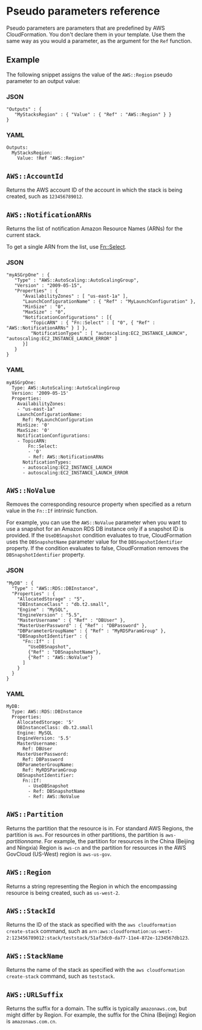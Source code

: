 # Pseudo parameters reference<a name="pseudo-parameter-reference"></a>

Pseudo parameters are parameters that are predefined by AWS CloudFormation\. You don't declare them in your template\. Use them the same way as you would a parameter, as the argument for the `Ref` function\.

## Example<a name="w4ab1c33c33b5"></a>

The following snippet assigns the value of the `AWS::Region` pseudo parameter to an output value:

### JSON<a name="pseudo-parameter-reference-example-1.json"></a>

```
"Outputs" : {
   "MyStacksRegion" : { "Value" : { "Ref" : "AWS::Region" } }
}
```

### YAML<a name="pseudo-parameter-reference-example-1.yaml"></a>

```
Outputs:
  MyStacksRegion:
    Value: !Ref "AWS::Region"
```

## `AWS::AccountId`<a name="cfn-pseudo-param-accountid"></a>

Returns the AWS account ID of the account in which the stack is being created, such as `123456789012`\.

## `AWS::NotificationARNs`<a name="cfn-pseudo-param-notificationarns"></a>

Returns the list of notification Amazon Resource Names \(ARNs\) for the current stack\.

To get a single ARN from the list, use [Fn::Select](intrinsic-function-reference-select.md)\.

### JSON<a name="pseudo-parameter-reference-example-2.json"></a>

```
"myASGrpOne" : {
   "Type" : "AWS::AutoScaling::AutoScalingGroup",
   "Version" : "2009-05-15",
   "Properties" : {
      "AvailabilityZones" : [ "us-east-1a" ],
      "LaunchConfigurationName" : { "Ref" : "MyLaunchConfiguration" },
      "MinSize" : "0",
      "MaxSize" : "0",
      "NotificationConfigurations" : [{
         "TopicARN" : { "Fn::Select" : [ "0", { "Ref" : "AWS::NotificationARNs" } ] },
         "NotificationTypes" : [ "autoscaling:EC2_INSTANCE_LAUNCH", "autoscaling:EC2_INSTANCE_LAUNCH_ERROR" ]
      }]
   }
}
```

### YAML<a name="pseudo-parameter-reference-example-2.yaml"></a>

```
myASGrpOne:
  Type: AWS::AutoScaling::AutoScalingGroup
  Version: '2009-05-15'
  Properties:
    AvailabilityZones:
    - "us-east-1a"
    LaunchConfigurationName:
      Ref: MyLaunchConfiguration
    MinSize: '0'
    MaxSize: '0'
    NotificationConfigurations:
    - TopicARN:
        Fn::Select:
        - '0'
        - Ref: AWS::NotificationARNs
      NotificationTypes:
      - autoscaling:EC2_INSTANCE_LAUNCH
      - autoscaling:EC2_INSTANCE_LAUNCH_ERROR
```

## `AWS::NoValue`<a name="cfn-pseudo-param-novalue"></a>

Removes the corresponding resource property when specified as a return value in the `Fn::If` intrinsic function\.

For example, you can use the `AWS::NoValue` parameter when you want to use a snapshot for an Amazon RDS DB instance only if a snapshot ID is provided\. If the `UseDBSnapshot` condition evaluates to true, CloudFormation uses the `DBSnapshotName` parameter value for the `DBSnapshotIdentifier` property\. If the condition evaluates to false, CloudFormation removes the `DBSnapshotIdentifier` property\.

### JSON<a name="pseudo-parameter-reference-example-3.json"></a>

```
"MyDB" : {
  "Type" : "AWS::RDS::DBInstance",
  "Properties" : {
    "AllocatedStorage" : "5",
    "DBInstanceClass" : "db.t2.small",
    "Engine" : "MySQL",
    "EngineVersion" : "5.5",
    "MasterUsername" : { "Ref" : "DBUser" },
    "MasterUserPassword" : { "Ref" : "DBPassword" },
    "DBParameterGroupName" : { "Ref" : "MyRDSParamGroup" },
    "DBSnapshotIdentifier" : {
      "Fn::If" : [
        "UseDBSnapshot",
        {"Ref" : "DBSnapshotName"},
        {"Ref" : "AWS::NoValue"}
      ]
    }
  }
}
```

### YAML<a name="pseudo-parameter-reference-example-3.yaml"></a>

```
MyDB:
  Type: AWS::RDS::DBInstance
  Properties:
    AllocatedStorage: '5'
    DBInstanceClass: db.t2.small
    Engine: MySQL
    EngineVersion: '5.5'
    MasterUsername:
      Ref: DBUser
    MasterUserPassword:
      Ref: DBPassword
    DBParameterGroupName:
      Ref: MyRDSParamGroup
    DBSnapshotIdentifier:
      Fn::If:
        - UseDBSnapshot
        - Ref: DBSnapshotName
        - Ref: AWS::NoValue
```

## `AWS::Partition`<a name="cfn-pseudo-param-partition"></a>

Returns the partition that the resource is in\. For standard AWS Regions, the partition is `aws`\. For resources in other partitions, the partition is `aws-`_partitionname_\. For example, the partition for resources in the China \(Beijing and Ningxia\) Region is `aws-cn` and the partition for resources in the AWS GovCloud \(US\-West\) region is `aws-us-gov`\.

## `AWS::Region`<a name="cfn-pseudo-param-region"></a>

Returns a string representing the Region in which the encompassing resource is being created, such as `us-west-2`\.

## `AWS::StackId`<a name="cfn-pseudo-param-stackid"></a>

Returns the ID of the stack as specified with the `aws cloudformation create-stack` command, such as `arn:aws:cloudformation:us-west-2:123456789012:stack/teststack/51af3dc0-da77-11e4-872e-1234567db123`\.

## `AWS::StackName`<a name="cfn-pseudo-param-stackname"></a>

Returns the name of the stack as specified with the `aws cloudformation create-stack` command, such as `teststack`\.

## `AWS::URLSuffix`<a name="cfn-pseudo-param-urlsuffix"></a>

Returns the suffix for a domain\. The suffix is typically `amazonaws.com`, but might differ by Region\. For example, the suffix for the China \(Beijing\) Region is `amazonaws.com.cn`\.
